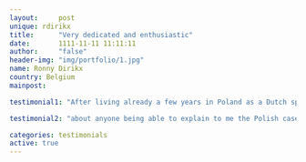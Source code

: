 ```yaml
---
layout:     post
unique: rdirikx
title:      "Very dedicated and enthusiastic"
date:       1111-11-11 11:11:11
author:     "false"
header-img: "img/portfolio/1.jpg"
name: Ronny Dirikx
country: Belgium
mainpost: 

testimonial1: "After living already a few years in Poland as a Dutch speaker and being able to say a good few words in Polish , which in all honesty I would just randomly put together in a sentence without any regard to form or linguistic rules, I decided it was time to tackle the oh so famously difficult Polish grammar! I was very skeptical"

testimonial2: "about anyone being able to explain to me the Polish case system as many of my Polish friends had tried and given up, among them someone who has a doctorate in Polish philology. In my first meeting with Monika which lasted about an hour she took away every shred of my skepticism. With a very smart analogy she was able to explain to me the reason and sense of the case system and gave me the confidence to proceed to try to unravel this mysterious grammar. We had classes together for the better part of a year and my Polish has improved immensely in this time. If she would have stayed in Poland I would have continued my classes and would probably be writing this in Polish. She is a very dedicated and enthusiastic person and if there is something as a “gift to teach” than she has it. If you are looking to learn a new language and really want to get the best out of your time and money then don’t hesitate and go for it! You won’t regret it!"

categories: testimonials
active: true
---
```












